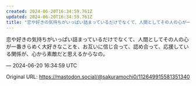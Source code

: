 ```yaml
---
created: 2024-06-20T16:34:59.761Z
updated: 2024-06-20T16:34:59.761Z
title: "恋や好きの気持ちがいっぱい詰まっているだけでなくて、人間としてその人の心が一番き[...]"
---
```


<p>恋や好きの気持ちがいっぱい詰まっているだけでなくて、人間としてその人の心が一番きらめく大好きなことを、お互いに信じ合って、認め合って、応援している関係が、心から素敵だと思えるからなの。</p>

&mdash; 2024-06-20 16:34:59 UTC

Original URL: https://mastodon.social/@sakuramochi0/112649915581351340

